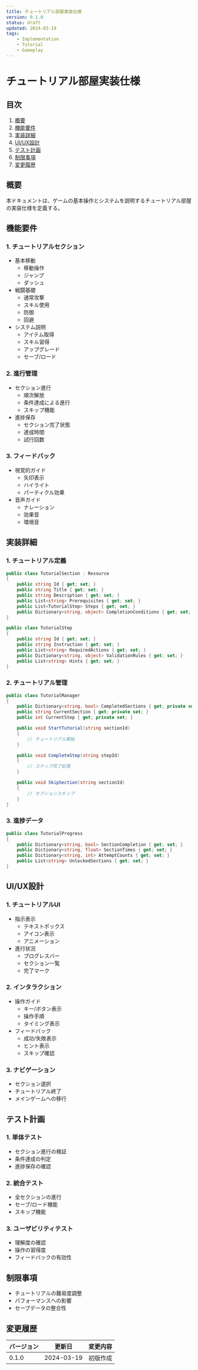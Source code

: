 ```yaml
---
title: チュートリアル部屋実装仕様
version: 0.1.0
status: draft
updated: 2024-03-19
tags:
    - Implementation
    - Tutorial
    - Gameplay
---
```


# チュートリアル部屋実装仕様

## 目次

1. [概要](#概要)
2. [機能要件](#機能要件)
3. [実装詳細](#実装詳細)
4. [UI/UX設計](#uiux設計)
5. [テスト計画](#テスト計画)
6. [制限事項](#制限事項)
7. [変更履歴](#変更履歴)

## 概要

本ドキュメントは、ゲームの基本操作とシステムを説明するチュートリアル部屋の実装仕様を定義する。

## 機能要件

### 1. チュートリアルセクション
- 基本移動
  - 移動操作
  - ジャンプ
  - ダッシュ
- 戦闘基礎
  - 通常攻撃
  - スキル使用
  - 防御
  - 回避
- システム説明
  - アイテム取得
  - スキル習得
  - アップグレード
  - セーブ/ロード

### 2. 進行管理
- セクション進行
  - 順次解放
  - 条件達成による進行
  - スキップ機能
- 進捗保存
  - セクション完了状態
  - 達成時間
  - 試行回数

### 3. フィードバック
- 視覚的ガイド
  - 矢印表示
  - ハイライト
  - パーティクル効果
- 音声ガイド
  - ナレーション
  - 効果音
  - 環境音

## 実装詳細

### 1. チュートリアル定義
```csharp
public class TutorialSection : Resource
{
    public string Id { get; set; }
    public string Title { get; set; }
    public string Description { get; set; }
    public List<string> Prerequisites { get; set; }
    public List<TutorialStep> Steps { get; set; }
    public Dictionary<string, object> CompletionConditions { get; set; }
}

public class TutorialStep
{
    public string Id { get; set; }
    public string Instruction { get; set; }
    public List<string> RequiredActions { get; set; }
    public Dictionary<string, object> ValidationRules { get; set; }
    public List<string> Hints { get; set; }
}
```

### 2. チュートリアル管理
```csharp
public class TutorialManager
{
    public Dictionary<string, bool> CompletedSections { get; private set; }
    public string CurrentSection { get; private set; }
    public int CurrentStep { get; private set; }

    public void StartTutorial(string sectionId)
    {
        // チュートリアル開始
    }

    public void CompleteStep(string stepId)
    {
        // ステップ完了処理
    }

    public void SkipSection(string sectionId)
    {
        // セクションスキップ
    }
}
```

### 3. 進捗データ
```csharp
public class TutorialProgress
{
    public Dictionary<string, bool> SectionCompletion { get; set; }
    public Dictionary<string, float> SectionTimes { get; set; }
    public Dictionary<string, int> AttemptCounts { get; set; }
    public List<string> UnlockedSections { get; set; }
}
```

## UI/UX設計

### 1. チュートリアルUI
- 指示表示
  - テキストボックス
  - アイコン表示
  - アニメーション
- 進行状況
  - プログレスバー
  - セクション一覧
  - 完了マーク

### 2. インタラクション
- 操作ガイド
  - キー/ボタン表示
  - 操作手順
  - タイミング表示
- フィードバック
  - 成功/失敗表示
  - ヒント表示
  - スキップ確認

### 3. ナビゲーション
- セクション選択
- チュートリアル終了
- メインゲームへの移行

## テスト計画

### 1. 単体テスト
- セクション進行の検証
- 条件達成の判定
- 進捗保存の確認

### 2. 統合テスト
- 全セクションの進行
- セーブ/ロード機能
- スキップ機能

### 3. ユーザビリティテスト
- 理解度の確認
- 操作の習得度
- フィードバックの有効性

## 制限事項

- チュートリアルの難易度調整
- パフォーマンスへの影響
- セーブデータの整合性

## 変更履歴

| バージョン | 更新日     | 変更内容                 |
| ---------- | ---------- | ------------------------ |
| 0.1.0      | 2024-03-19 | 初版作成                 |
